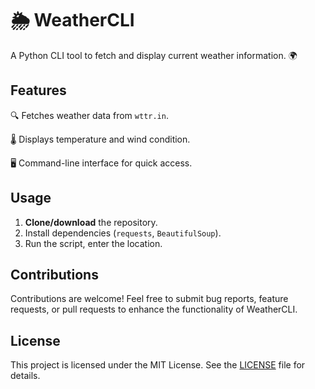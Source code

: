 # 🌦️ WeatherCLI

A Python CLI tool to fetch and display current weather information. 🌍

## Features

🔍 Fetches weather data from `wttr.in`.

🌡️ Displays temperature and wind condition.

🖥️ Command-line interface for quick access.

## Usage

1. **Clone/download** the repository.
2. Install dependencies (`requests`, `BeautifulSoup`).
3. Run the script, enter the location.

## Contributions

Contributions are welcome! Feel free to submit bug reports, feature requests, or pull requests to enhance the functionality of WeatherCLI.

## License

This project is licensed under the MIT License. See the [LICENSE](LICENSE) file for details.
